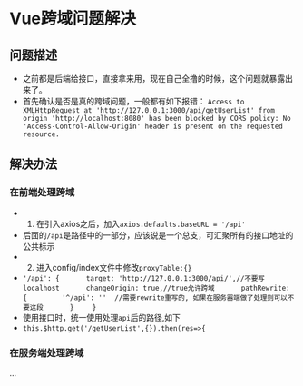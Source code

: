 # Vue跨域问题解决

## 问题描述
- 之前都是后端给接口，直接拿来用，现在自己全撸的时候，这个问题就暴露出来了。
- 首先确认是否是真的跨域问题，一般都有如下报错：
`Access to XMLHttpRequest at 'http://127.0.0.1:3000/api/getUserList' from origin 'http://localhost:8080' has been blocked by CORS policy: No 'Access-Control-Allow-Origin' header is present on the requested resource.`

## 解决办法
### 在前端处理跨域
- 1. 在引入axios之后，加入`axios.defaults.baseURL = '/api'`
- 后面的`/api`是路径中的一部分，应该说是一个总支，可汇聚所有的接口地址的公共标示
- 2. 进入config/index文件中修改`proxyTable:{}`
- `'/api': {`
  `      target: 'http://127.0.0.1:3000/api/',//不要写localhost`
  `      changeOrigin: true,//true允许跨域`
  `      pathRewrite: {`
  `        '^/api': ''  //需要rewrite重写的, 如果在服务器端做了处理则可以不要这段`
  `      }`
  `    }`
- 使用接口时，统一使用处理`api`后的路径,如下
- `this.$http.get('/getUserList',{}).then(res=>{`
### 在服务端处理跨域
...
